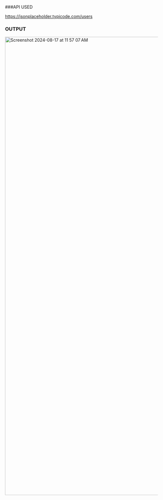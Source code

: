 ###API USED

https://jsonplaceholder.typicode.com/users

### OUTPUT
<img width="1512" alt="Screenshot 2024-08-17 at 11 57 07 AM" src="https://github.com/user-attachments/assets/71e85562-eaea-4c58-871e-846137124c65">


